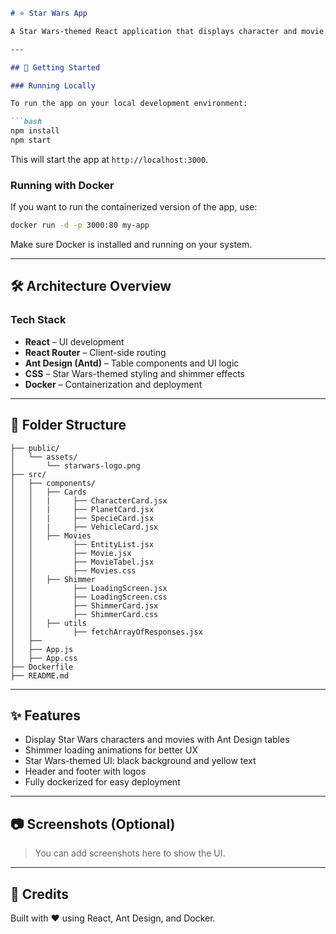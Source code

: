 ````md
# ⭐ Star Wars App

A Star Wars-themed React application that displays character and movie data in a stylish UI using Ant Design, with support for Docker containerization.

---

## 🚀 Getting Started

### Running Locally

To run the app on your local development environment:

```bash
npm install
npm start
````

This will start the app at `http://localhost:3000`.

### Running with Docker

If you want to run the containerized version of the app, use:

```bash
docker run -d -p 3000:80 my-app
```

Make sure Docker is installed and running on your system.

---

## 🛠 Architecture Overview

### Tech Stack

* **React** – UI development
* **React Router** – Client-side routing
* **Ant Design (Antd)** – Table components and UI logic
* **CSS** – Star Wars-themed styling and shimmer effects
* **Docker** – Containerization and deployment

---

## 📁 Folder Structure

```
├── public/
│   └── assets/
│       └── starwars-logo.png
├── src/
│   ├── components/
│   │   ├── Cards
│   │   |     ├── CharacterCard.jsx
│   │   |     ├── PlanetCard.jsx
│   │   |     ├── SpecieCard.jsx
│   │   |     ├── VehicleCard.jsx
│   │   ├── Movies
│   │         ├── EntityList.jsx
│   │         ├── Movie.jsx
│   │         ├── MovieTabel.jsx
│   │         ├── Movies.css
│   │   ├── Shimmer
│   │         ├── LoadingScreen.jsx
│   │         ├── LoadingScreen.css
│   │         ├── ShimmerCard.jsx
│   │         ├── ShimmerCard.css
│   │   ├── utils
│   │         ├── fetchArrayOfResponses.jsx
│   ├── 
│   ├── App.js
│   ├── App.css
├── Dockerfile
├── README.md
```

---

## ✨ Features

* Display Star Wars characters and movies with Ant Design tables
* Shimmer loading animations for better UX
* Star Wars-themed UI: black background and yellow text
* Header and footer with logos
* Fully dockerized for easy deployment

---

## 📷 Screenshots (Optional)

> You can add screenshots here to show the UI.

---

## 🧠 Credits

Built with ❤️ using React, Ant Design, and Docker.


